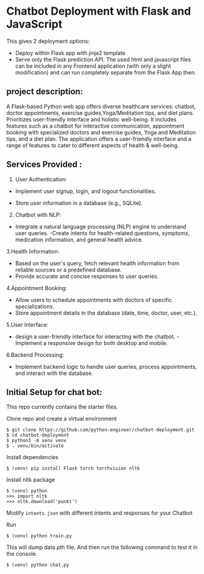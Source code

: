 # Chatbot Deployment with Flask and JavaScript



This gives 2 deployment options:
- Deploy within Flask app with jinja2 template
- Serve only the Flask prediction API. The used html and javascript files can be included in any Frontend application (with only a slight modification) and can run completely separate from the Flask App then.

## project description: 

A Flask-based Python web app offers diverse healthcare services: chatbot, doctor appointments, exercise guides,Yoga/Meditation tips, and diet plans. Prioritizes user-friendly interface and holistic well-being.
It includes features such as a chatbot for interactive communication, appointment booking with specialized doctors and exercise guides, Yoga and Meditation tips, and a diet plan.
The application offers a user-friendly interface and a range of features to cater to different aspects of health & well-being.

## Services Provided :

1. User Authentication:
   
- Implement user signup, login, and logout functionalities.
     
- Store user information in a database (e.g., SQLite).
    
2. Chatbot with NLP:
   
- Integrate a natural language processing (NLP) engine to understand user queries.
-Create intents for health-related questions, symptoms, medication information, and general health advice.
    
3.Health Information:

- Based on the user's query, fetch relevant health information from reliable sources or a predefined database.
-	Provide accurate and concise responses to user queries.
  
4.Appointment Booking:
 	
-	 Allow users to schedule appointments with doctors of specific specializations.
- 	Store appointment details in the database (date, time, doctor, user, etc.).
  
5.User Interface:
  - design a user-friendly interface for interacting with the chatbot.
 -Implement a responsive design for both desktop and mobile.

6.Backend Processing:

- Implement backend logic to handle user queries, process appointments, and interact with the database.



## Initial Setup for chat bot:
This repo currently contains the starter files.

Clone repo and create a virtual environment
```
$ git clone https://github.com/python-engineer/chatbot-deployment.git
$ cd chatbot-deployment
$ python3 -m venv venv
$ . venv/bin/activate
```
Install dependencies
```
$ (venv) pip install Flask torch torchvision nltk
```
Install nltk package
```
$ (venv) python
>>> import nltk
>>> nltk.download('punkt')
```
Modify `intents.json` with different intents and responses for your Chatbot

Run
```
$ (venv) python train.py
```
This will dump data.pth file. And then run
the following command to test it in the console.
```
$ (venv) python chat.py
```

